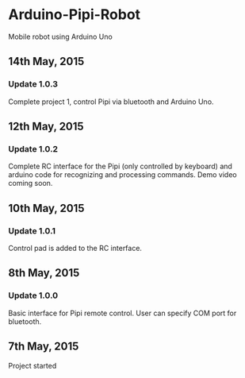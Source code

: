 # Arduino-Pipi-Robot

Mobile robot using Arduino Uno

## 14th May, 2015
### Update 1.0.3
Complete project 1, control Pipi via bluetooth and Arduino Uno.

## 12th May, 2015
### Update 1.0.2
Complete RC interface for the Pipi (only controlled by keyboard) and arduino code for recognizing and processing commands. Demo video coming soon.

## 10th May, 2015
### Update 1.0.1
Control pad is added to the RC interface.

## 8th May, 2015
### Update 1.0.0
Basic interface for Pipi remote control. User can specify COM port for bluetooth.

## 7th May, 2015
Project started
